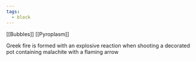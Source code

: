 ```yaml
---
tags:
  - block
---
```

[[Bubbles]]
[[Pyroplasm]]

Greek fire is formed with an explosive reaction when shooting a decorated pot containing malachite with a flaming arrow
